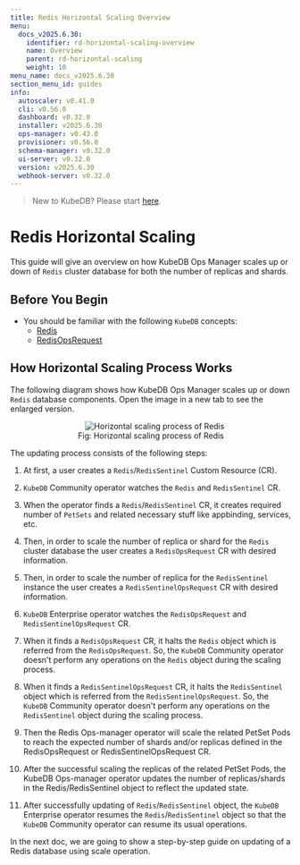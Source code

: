 ```yaml
---
title: Redis Horizontal Scaling Overview
menu:
  docs_v2025.6.30:
    identifier: rd-horizontal-scaling-overview
    name: Overview
    parent: rd-horizontal-scaling
    weight: 10
menu_name: docs_v2025.6.30
section_menu_id: guides
info:
  autoscaler: v0.41.0
  cli: v0.56.0
  dashboard: v0.32.0
  installer: v2025.6.30
  ops-manager: v0.43.0
  provisioner: v0.56.0
  schema-manager: v0.32.0
  ui-server: v0.32.0
  version: v2025.6.30
  webhook-server: v0.32.0
---
```


> New to KubeDB? Please start [here](/docs/v2025.6.30/README).

# Redis Horizontal Scaling

This guide will give an overview on how KubeDB Ops Manager scales up or down of `Redis` cluster database for both the number of replicas and shards.

## Before You Begin

- You should be familiar with the following `KubeDB` concepts:
  - [Redis](/docs/v2025.6.30/guides/redis/concepts/redis)
  - [RedisOpsRequest](/docs/v2025.6.30/guides/redis/concepts/redisopsrequest)

## How Horizontal Scaling Process Works

The following diagram shows how KubeDB Ops Manager scales up or down `Redis` database components. Open the image in a new tab to see the enlarged version.

<figure align="center">
  <img alt="Horizontal scaling process of Redis" src="/docs/v2025.6.30/images/day-2-operation/redis/rd-horizontal_scaling.svg">
<figcaption align="center">Fig: Horizontal scaling process of Redis</figcaption>
</figure>

The updating process consists of the following steps:

1. At first, a user creates a `Redis`/`RedisSentinel` Custom Resource (CR).

2. `KubeDB` Community operator watches the `Redis` and `RedisSentinel` CR.

3. When the operator finds a `Redis`/`RedisSentinel` CR, it creates required number of `PetSets` and related necessary stuff like appbinding, services, etc.

4. Then, in order to scale the number of replica or shard for the `Redis` cluster database the user creates a `RedisOpsRequest` CR with desired information.

5. Then, in order to scale the number of replica for the `RedisSentinel` instance the user creates a `RedisSentinelOpsRequest` CR with desired information.

6. `KubeDB` Enterprise operator watches the `RedisOpsRequest` and `RedisSentinelOpsRequest` CR.

7. When it finds a `RedisOpsRequest` CR, it halts the `Redis` object which is referred from the `RedisOpsRequest`. So, the `KubeDB` Community operator doesn't perform any operations on the `Redis` object during the scaling process.

8. When it finds a `RedisSentinelOpsRequest` CR, it halts the `RedisSentinel` object which is referred from the `RedisSentinelOpsRequest`. So, the `KubeDB` Community operator doesn't perform any operations on the `RedisSentinel` object during the scaling process.

9. Then the Redis Ops-manager operator will scale the related PetSet Pods to reach the expected number of shards and/or replicas defined in the RedisOpsRequest or RedisSentinelOpsRequest CR.

10. After the successful scaling the replicas  of the related PetSet Pods, the KubeDB Ops-manager operator updates the number of replicas/shards in the Redis/RedisSentinel object to reflect the updated state.

11. After successfully updating of `Redis`/`RedisSentinel` object, the `KubeDB` Enterprise operator resumes the `Redis`/`RedisSentinel` object so that the `KubeDB` Community operator can resume its usual operations.

In the next doc, we are going to show a step-by-step guide on updating of a Redis database using scale operation.